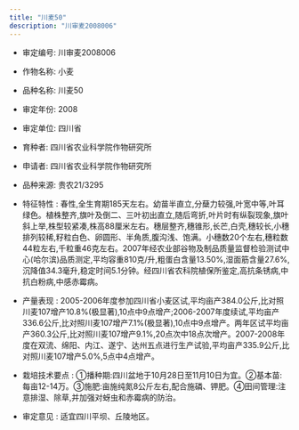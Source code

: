 ```yaml
---
title: "川麦50"
description: "川审麦2008006"
---
```

* 审定编号:  川审麦2008006

*  作物名称:  小麦

*  品种名称:  川麦50

*  审定年份:  2008

*  审定单位:  四川省

* 育种者:  四川省农业科学院作物研究所

*  申请者:  四川省农业科学院作物研究所

*  品种来源:  贵农21/3295

*  特征特性 : 
春性,全生育期185天左右。幼苗半直立,分蘖力较强,叶宽中等,叶耳绿色。植株整齐,旗叶及倒二、三叶初出直立,随后弯折,叶片时有纵裂现象,旗叶斜上举,株型较紧凑,株高88厘米左右。穗层整齐,穗锥形,长芒,白壳,穗较长,小穗排列较稀,籽粒白色、卵圆形、半角质,腹沟浅、饱满。小穗数20个左右,穗粒数44粒左右,千粒重46克左右。2007年经农业部谷物及制品质量监督检验测试中心(哈尔滨)品质测定,平均容重810克/升,粗蛋白含量13.50%,湿面筋含量27.6%,沉降值34.3毫升,稳定时间5.1分钟。经四川省农科院植保所鉴定,高抗条锈病,中抗白粉病,中感赤霉病。
 
*  产量表现 : 
2005-2006年度参加四川省小麦区试,平均亩产384.0公斤,比对照川麦107增产10.8%(极显著),10点中9点增产;2006-2007年度续试,平均亩产336.6公斤,比对照川麦107增产7.1%(极显著),10点中9点增产。两年区试平均亩产360.3公斤,比对照川麦107增产9.1%,20点次中18点次增产。2007-2008年度在双流、绵阳、内江、遂宁、达州五点进行生产试验,平均亩产335.9公斤,比对照川麦107增产5.0%,5点中4点增产。

*  栽培技术要点 : 
①播种期:四川盆地于10月28日至11月10日为宜。②基本苗:每亩12-14万。③施肥:亩施纯氮8公斤左右,配合施磷、钾肥。④田间管理:注意排湿、除草,并加强对蚜虫和赤霉病的防治。

*  审定意见 : 
适宜四川平坝、丘陵地区。
